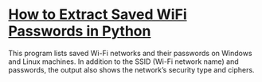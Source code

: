 # [How to Extract Saved WiFi Passwords in Python](https://www.thepythoncode.com/article/extract-saved-wifi-passwords-in-python)

This program lists saved Wi-Fi networks and their passwords on Windows and Linux machines. In addition to the SSID (Wi-Fi network name) and passwords, the output also shows the network’s security type and ciphers.